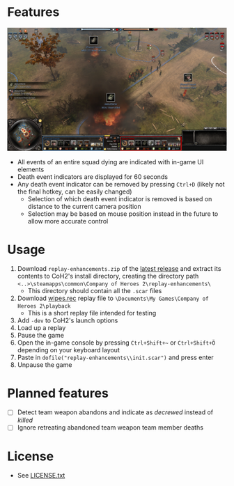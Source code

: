 # Features
![](screenshots/example-01.png)
- All events of an entire squad dying are indicated with in-game UI elements
- Death event indicators are displayed for 60 seconds 
- Any death event indicator can be removed by pressing `Ctrl+D` (likely not the final hotkey, can be easily changed)
    - Selection of which death event indicator is removed is based on distance to the current camera position
    - Selection may be based on mouse position instead in the future to allow more accurate control

# Usage
1. Download `replay-enhancements.zip` of the [latest release](https://github.com/Janne252/coh2-replay-enhancements/releases) and extract its contents to CoH2's install directory, creating the directory path `<..>\steamapps\common\Company of Heroes 2\replay-enhancements\`
    - This directory should contain all the `.scar` files
1. Download [wipes.rec](examples/wipes.rec) replay file to `\Documents\My Games\Company of Heroes 2\playback`
    - This is a short replay file intended for testing
1. Add `-dev` to CoH2's launch options
1. Load up a replay
1. Pause the game
1. Open the in-game console by pressing `Ctrl+Shift+~` or `Ctrl+Shift+Ö` depending on your keyboard layout
1. Paste in `dofile("replay-enhancements\\init.scar")` and press enter
1. Unpause the game

# Planned features
- [ ] Detect team weapon abandons and indicate as _decrewed_ instead of _killed_
- [ ] Ignore retreating abandoned team weapon team member deaths

# License
- See [LICENSE.txt](LICENSE.txt)